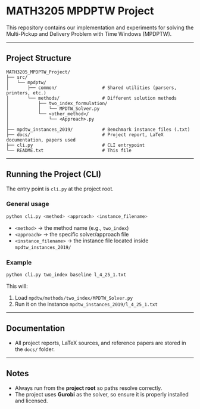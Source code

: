 # MATH3205 MPDPTW Project

This repository contains our implementation and experiments for solving the Multi-Pickup and Delivery Problem with Time Windows (MPDPTW).

---

## Project Structure

```
MATH3205_MPDPTW_Project/
├── src/
│   └── mpdptw/
│       ├── common/                 # Shared utilities (parsers, printers, etc.)
│       └── methods/                # Different solution methods
│           ├── two_index_formulation/
│           │   └── MPDTW_Solver.py
│           └── <other_method>/
│               └── <Approach>.py
│
├── mpdtw_instances_2019/           # Benchmark instance files (.txt)
├── docs/                           # Project report, LaTeX documentation, papers used
├── cli.py                          # CLI entrypoint
└── README.txt                      # This file

```

---

## Running the Project (CLI)

The entry point is `cli.py` at the project root.

### General usage

```bash
python cli.py <method> <approach> <instance_filename>
```

- `<method>` → the method name (e.g., `two_index`)
- `<approach>` → the specific solver/approach file
- `<instance_filename>` → the instance file located inside `mpdtw_instances_2019/`

### Example

```bash
python cli.py two_index baseline l_4_25_1.txt
```

This will:
1. Load `mpdtw/methods/two_index/MPDTW_Solver.py`
2. Run it on the instance `mpdtw_instances_2019/l_4_25_1.txt`

---

##  Documentation

- All project reports, LaTeX sources, and reference papers are stored in the `docs/` folder.  

---

## Notes

- Always run from the **project root** so paths resolve correctly.
- The project uses **Gurobi** as the solver, so ensure it is properly installed and licensed.
